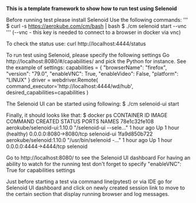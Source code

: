 **This is a template framework to show how to run test using Selenoid**

Before running test please install Selenoid
Use the following commands:
'''
$ curl -s https://aerokube.com/cm/bash | bash
$ ./cm selenoid start --vnc
'''
(--vnc - this key is needed to connect to a browser in docker via vnc)

To check the status use:
curl http://localhost:4444/status

To run test using Selenoid, please specify the following settings
Go http://localhost:8080/#/capabilities/ and pick the Python for instance.
See the example of settings:
    capabilities = {
        "browserName": "firefox",
        "version": "79.0",
        "enableVNC": True,
        "enableVideo": False,
        "platform": "LINUX"
    }
    driver = webdriver.Remote(
        command_executor='http://localhost:4444/wd/hub',
        desired_capabilities=capabilities
    )

The Selenoid UI can be started using following:
$ ./cm selenoid-ui start

Finally, it should looks like that:
$ docker ps
CONTAINER ID  IMAGE                        COMMAND                 CREATED     STATUS              PORTS                   NAMES
78e1c32fe108  aerokube/selenoid-ui:1.10.0  "/selenoid-ui --sele…"  1 hour ago  Up 1 hour (healthy) 0.0.0.0:8080->8080/tcp  selenoid-ui
1fa9d850b722  aerokube/selenoid:1.10.0     "/usr/bin/selenoid -…"  1 hour ago  Up 1 hour           0.0.0.0:4444->4444/tcp  selenoid

Go to http://localhost:8080/ to see the Selenoid UI dashboard
For having an ability to watch for the running test don't forget to specify "enableVNC": True for capabilities settings

Just before starting a test via command line(pytest) or via IDE go for Selenoid UI dashboard and click on newly
created session link to move to the certain section that display running browser and log messages.
